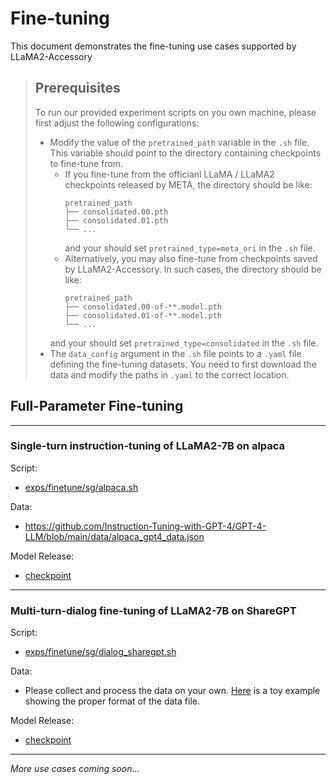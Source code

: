 # Fine-tuning
This document demonstrates the fine-tuning use cases supported by LLaMA2-Accessory

> ## Prerequisites
> To run our provided experiment scripts on you own machine, please first adjust the following configurations:
> + Modify the value of the `pretrained_path` variable in the `.sh` file. This variable should point to the directory containing checkpoints to fine-tune from.
>   + If you fine-tune from the officianl LLaMA / LLaMA2 checkpoints released by META, the directory should be like:
>       ```
>       pretrained_path
>       ├── consolidated.00.pth
>       ├── consolidated.01.pth
>       └── ...
>       ```
>     and your should set `pretrained_type=meta_ori` in the `.sh` file.
>   + Alternatively, you may also fine-tune from checkpoints saved by LLaMA2-Accessory. In such cases, the directory should be like:
>       ```
>       pretrained_path
>       ├── consolidated.00-of-**.model.pth
>       ├── consolidated.01-of-**.model.pth
>       └── ...
>       ```
>    and your should set `pretrained_type=consolidated` in the `.sh` file.
> + The `data_config` argument in the `.sh` file points to a `.yaml` file defining the fine-tuning datasets. You need to first download the data and modify the paths in `.yaml` to the correct location.


## Full-Parameter Fine-tuning

---

### Single-turn instruction-tuning of LLaMA2-7B on alpaca
Script: 
+ [exps/finetune/sg/alpaca.sh](../accessory/exps/finetune/sg/alpaca.sh)

Data:
+ https://github.com/Instruction-Tuning-with-GPT-4/GPT-4-LLM/blob/main/data/alpaca_gpt4_data.json

Model Release:
+ [checkpoint]()

---

### Multi-turn-dialog fine-tuning of LLaMA2-7B on ShareGPT
Script:
+ [exps/finetune/sg/dialog_sharegpt.sh](../accessory/exps/finetune/sg/dialog_sharegpt.sh)

Data:
+ Please collect and process the data on your own. [Here](../data_example/ShareGPT.json) is a toy example showing the proper format of the data file.

Model Release:
+ [checkpoint]()

---

*More use cases coming soon...*